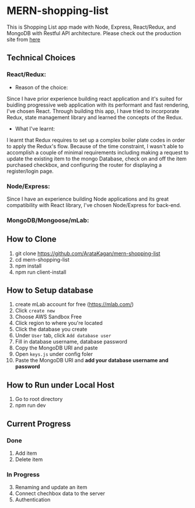 # MERN-shopping-list 

This is Shopping List app made with Node, Express, React/Redux, and MongoDB with Restful API architecture. 
Please check out the production site from [here](https://guarded-crag-55709.herokuapp.com/)

## Technical Choices 


### React/Redux: 

- Reason of the choice: 

Since I have prior experience building react application and it's suited for buidling progressive web application with its performant and fast rendering, I've chosen React. Through building this app, I have tried to incorporate Redux, state management library and learned the concepts of the Redux. 

- What I've learnt: 

I learnt that Redux requires to set up a complex boiler plate codes in order to apply the Redux's flow. Because of the time constraint, I wasn't able to accomplish a couple of minimal requirements including making a request to update the existing item to the mongo Database, check on and off the item purchased checkbox, and configuring the router for displaying a register/login page. 


### Node/Express: 

Since I have an experience building Node applications and its great compatibility with React library, I've chosen Node/Express for back-end.  




### MongoDB/Mongoose/mLab: 








## How to Clone 

1. git clone https://github.com/ArataKagan/mern-shopping-list
2. cd mern-shopping-list 
3. npm install 
4. npm run client-install

## How to Setup database

1. create mLab account for free (https://mlab.com/) 
2. Click `create new`
3. Choose AWS Sandbox Free 
4. Click region to where you're located
5. Click the database you create 
6. Under `User` tab, click `Add database user`
7. Fill in database username, database password  
8. Copy the MongoDB URI and paste 
9. Open `keys.js` under config foler 
10. Paste the MongoDB URI and **add your database username and password**


## How to Run under Local Host 

1. Go to root directory 
2. npm run dev

## Current Progress 

### Done 
1. Add item 
2. Delete item 

### In Progress 
3. Renaming and update an item 
4. Connect chechbox data to the server  
5. Authentication 










